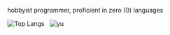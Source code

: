 hobbyist programmer, proficient in zero (0) languages



![Top Langs](https://github-readme-stats.vercel.app/api/top-langs/?username=bmai1&layout=compact&theme=dracula) &nbsp;
![yu](https://github.com/bmai1/bmai1/assets/104703637/743ba0ef-748b-419f-85f7-ee9a33910a86) 


